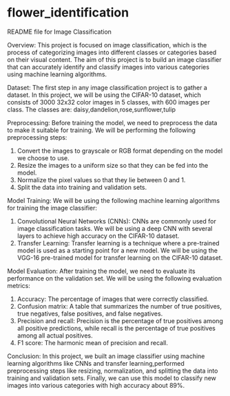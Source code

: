   # flower_identification
 README file for Image Classification

Overview:
This project is focused on image classification, which is the process of categorizing images into different classes or categories based on their visual content. The aim of this project is to build an image classifier that can accurately identify and classify images into various categories using machine learning algorithms.

Dataset:
The first step in any image classification project is to gather a dataset. In this project, we will be using the CIFAR-10 dataset, which consists of 3000 32x32 color images in 5 classes, with 600 images per class. The classes are: daisy,dandelion,rose,sunflower,tulip

Preprocessing:
Before training the model, we need to preprocess the data to make it suitable for training. We will be performing the following preprocessing steps:
1. Convert the images to grayscale or RGB format depending on the model we choose to use.
2. Resize the images to a uniform size so that they can be fed into the model.
3. Normalize the pixel values so that they lie between 0 and 1.
4. Split the data into training and validation sets.

Model Training:
We will be using the following machine learning algorithms for training the image classifier:
1. Convolutional Neural Networks (CNNs): CNNs are commonly used for image classification tasks. We will be using a deep CNN with several layers to achieve high accuracy on the CIFAR-10 dataset.
2. Transfer Learning: Transfer learning is a technique where a pre-trained model is used as a starting point for a new model. We will be using the VGG-16 pre-trained model for transfer learning on the CIFAR-10 dataset.

Model Evaluation:
After training the model, we need to evaluate its performance on the validation set. We will be using the following evaluation metrics:
1. Accuracy: The percentage of images that were correctly classified.
2. Confusion matrix: A table that summarizes the number of true positives, true negatives, false positives, and false negatives.
3. Precision and recall: Precision is the percentage of true positives among all positive predictions, while recall is the percentage of true positives among all actual positives.
4. F1 score: The harmonic mean of precision and recall.

Conclusion:
In this project, we built an image classifier using machine learning algorithms like CNNs and transfer learning,performed preprocessing steps like resizing, normalization, and splitting the data into training and validation sets. Finally, we can use this model to classify new images into various categories with high accuracy about 89%.
